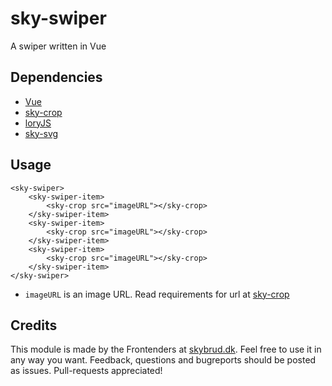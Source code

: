 # sky-swiper

A swiper written in Vue

## Dependencies

- [Vue](https://vuejs.org/)
- [sky-crop](https://github.com/skybrud/sky-crop/)
- [loryJS](https://github.com/meandmax/lory/)
- [sky-svg](https://github.com/skybrud/sky-svg/)

## Usage

```
<sky-swiper>
	<sky-swiper-item>
		<sky-crop src="imageURL"></sky-crop>
	</sky-swiper-item>
	<sky-swiper-item>
		<sky-crop src="imageURL"></sky-crop>
	</sky-swiper-item>
	<sky-swiper-item>
		<sky-crop src="imageURL"></sky-crop>
	</sky-swiper-item>
</sky-swiper>
```

- `imageURL` is an image URL. Read requirements for url at [sky-crop](https://github.com/skybrud/sky-crop/)

## Credits
 
This module is made by the Frontenders at [skybrud.dk](http://www.skybrud.dk/). Feel free to use it in any way you want. Feedback, questions and bugreports should be posted as issues. Pull-requests appreciated!
